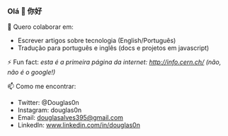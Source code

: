 ### Olá 👋 你好

👯 Quero colaborar em: 
  * Escrever artigos sobre tecnologia (English/Português)
  * Tradução para português e inglês (docs e projetos em javascript)

⚡ Fun fact:
  *esta é a primeira página da internet: http://info.cern.ch/
  (não, não é o google!)*

📫 Como me encontrar: 
  * Twitter: @Douglas0n
  * Instagram: douglas0n
  * Email: douglasalves395@gmail.com
  * LinkedIn: www.linkedin.com/in/douglas0n


<!--
**Douglas0n/douglas0n** is a ✨ _special_ ✨ repository because its `README.md` (this file) appears on your GitHub profile.

Here are some ideas to get you started:

- 🔭 I’m currently working on ...
- 🌱 I’m currently learning ...
- 👯 I’m looking to collaborate on ...
- 🤔 I’m looking for help with ...
- 💬 Ask me about ...
- 📫 How to reach me: ...
- 😄 Pronouns: ...
- ⚡ Fun fact: ...
-->
